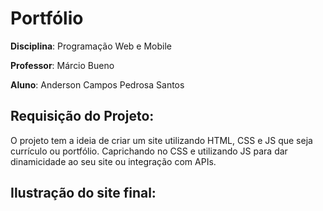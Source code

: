 # Portfólio

**Disciplina**: Programação Web e Mobile

**Professor**: Márcio Bueno

**Aluno**: Anderson Campos Pedrosa Santos


## Requisição do Projeto:
O projeto tem a ideia de criar um site utilizando HTML, CSS e JS que seja currículo ou portfólio. Caprichando no CSS e utilizando JS para dar dinamicidade ao seu site ou integração com APIs.

## Ilustração do site final: 
